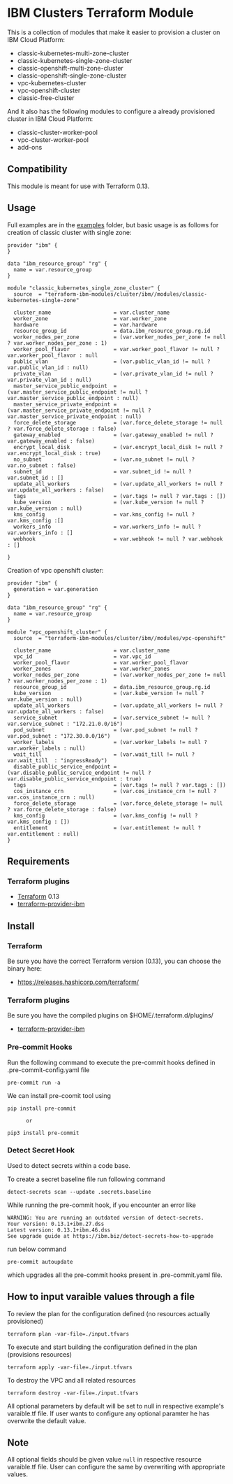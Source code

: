 # IBM Clusters Terraform Module

This is a collection of modules that make it easier to provision a cluster on IBM Cloud Platform:

* classic-kubernetes-multi-zone-cluster
* classic-kubernetes-single-zone-cluster
* classic-openshift-multi-zone-cluster
* classic-openshift-single-zone-cluster
* vpc-kubernetes-cluster
* vpc-openshift-cluster
* classic-free-cluster

And it also has the following modules to configure a already provisioned cluster in IBM Cloud Platform:

* classic-cluster-worker-pool
* vpc-cluster-worker-pool
* add-ons

## Compatibility

This module is meant for use with Terraform 0.13.

## Usage

Full examples are in the [examples](./examples/) folder, but basic usage is as follows for creation of classic cluster with single zone:

```hcl
provider "ibm" {
}

data "ibm_resource_group" "rg" {
  name = var.resource_group
}

module "classic_kubernetes_single_zone_cluster" {
  source  = "terraform-ibm-modules/cluster/ibm//modules/classic-kubernetes-single-zone"

  cluster_name                    = var.cluster_name
  worker_zone                     = var.worker_zone
  hardware                        = var.hardware
  resource_group_id               = data.ibm_resource_group.rg.id
  worker_nodes_per_zone           = (var.worker_nodes_per_zone != null ? var.worker_nodes_per_zone : 1)
  worker_pool_flavor              = var.worker_pool_flavor != null ? var.worker_pool_flavor : null
  public_vlan                     = (var.public_vlan_id != null ? var.public_vlan_id : null)
  private_vlan                    = (var.private_vlan_id != null ? var.private_vlan_id : null)
  master_service_public_endpoint  = (var.master_service_public_endpoint != null ? var.master_service_public_endpoint : null)
  master_service_private_endpoint = (var.master_service_private_endpoint != null ? var.master_service_private_endpoint : null)
  force_delete_storage            = (var.force_delete_storage != null ? var.force_delete_storage : false)
  gateway_enabled                 = (var.gateway_enabled != null ? var.gateway_enabled : false)
  encrypt_local_disk              = (var.encrypt_local_disk != null ? var.encrypt_local_disk : true)
  no_subnet                       = (var.no_subnet != null ? var.no_subnet : false)
  subnet_id                       = var.subnet_id != null ? var.subnet_id : []
  update_all_workers              = (var.update_all_workers != null ? var.update_all_workers : false)
  tags                            = (var.tags != null ? var.tags : [])
  kube_version                    = (var.kube_version != null ? var.kube_version : null)
  kms_config                      = var.kms_config != null ? var.kms_config :[]
  workers_info                    = var.workers_info != null ? var.workers_info : []
  webhook                         = var.webhook != null ? var.webhook : []

}

```

Creation of vpc openshift cluster:

```hcl
provider "ibm" {
  generation = var.generation
}

data "ibm_resource_group" "rg" {
  name = var.resource_group
}

module "vpc_openshift_cluster" {
  source  = "terraform-ibm-modules/cluster/ibm//modules/vpc-openshift"

  cluster_name                    = var.cluster_name
  vpc_id                          = var.vpc_id
  worker_pool_flavor              = var.worker_pool_flavor
  worker_zones                    = var.worker_zones
  worker_nodes_per_zone           = (var.worker_nodes_per_zone != null ? var.worker_nodes_per_zone : 1)
  resource_group_id               = data.ibm_resource_group.rg.id
  kube_version                    = (var.kube_version != null ? var.kube_version : null)
  update_all_workers              = (var.update_all_workers != null ? var.update_all_workers : false)
  service_subnet                  = (var.service_subnet != null ?  var.service_subnet : "172.21.0.0/16")
  pod_subnet                      = (var.pod_subnet != null ? var.pod_subnet : "172.30.0.0/16")
  worker_labels                   = (var.worker_labels != null ? var.worker_labels : null)
  wait_till                       = (var.wait_till != null ? var.wait_till  : "ingressReady")
  disable_public_service_endpoint = (var.disable_public_service_endpoint != null ? var.disable_public_service_endpoint : true)
  tags                            = (var.tags != null ? var.tags : [])
  cos_instance_crn                = (var.cos_instance_crn != null ? var.cos_instance_crn : null)
  force_delete_storage            = (var.force_delete_storage != null ? var.force_delete_storage : false)
  kms_config                      = (var.kms_config != null ? var.kms_config : [])
  entitlement                     = (var.entitlement != null ? var.entitlement : null)
}
```

## Requirements

### Terraform plugins

- [Terraform](https://www.terraform.io/downloads.html) 0.13
- [terraform-provider-ibm](https://github.com/IBM-Cloud/terraform-provider-ibm)

## Install

### Terraform

Be sure you have the correct Terraform version (0.13), you can choose the binary here:
- https://releases.hashicorp.com/terraform/

### Terraform plugins

Be sure you have the compiled plugins on $HOME/.terraform.d/plugins/

- [terraform-provider-ibm](https://github.com/IBM-Cloud/terraform-provider-ibm)

### Pre-commit Hooks

Run the following command to execute the pre-commit hooks defined in .pre-commit-config.yaml file
```
pre-commit run -a
```

We can install pre-coomit tool using

```
pip install pre-commit

      or

pip3 install pre-commit
```

### Detect Secret Hook

Used to detect secrets within a code base.

To create a secret baseline file run following command

```
detect-secrets scan --update .secrets.baseline
```

While running the pre-commit hook, if you encounter an error like

```
WARNING: You are running an outdated version of detect-secrets.
Your version: 0.13.1+ibm.27.dss
Latest version: 0.13.1+ibm.46.dss
See upgrade guide at https://ibm.biz/detect-secrets-how-to-upgrade
```

run below command

```
pre-commit autoupdate
```
which upgrades all the pre-commit hooks present in .pre-commit.yaml file.

## How to input varaible values through a file

To review the plan for the configuration defined (no resources actually provisioned)

`terraform plan -var-file=./input.tfvars`

To execute and start building the configuration defined in the plan (provisions resources)

`terraform apply -var-file=./input.tfvars`

To destroy the VPC and all related resources

`terraform destroy -var-file=./input.tfvars`

All optional parameters by default will be set to null in respective example's varaible.tf file. If user wants to configure any optional paramter he has overwrite the default value.

## Note

All optional fields should be given value `null` in respective resource varaible.tf file. User can configure the same by overwriting with appropriate values.